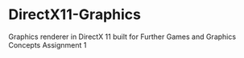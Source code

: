 # DirectX11-Graphics
Graphics renderer in DirectX 11 built for Further Games and Graphics Concepts Assignment 1
